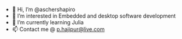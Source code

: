 - 👋 Hi, I’m @aschershapiro
- 👀 I’m interested in Embedded and desktop software development
- 🌱 I’m currently learning Julia
- 📫 Contact me @ p.hajipur@live.com

<!---
aschershapiro/aschershapiro is a ✨ special ✨ repository because its `README.md` (this file) appears on your GitHub profile.
You can click the Preview link to take a look at your changes.
--->
